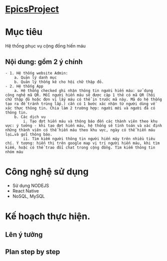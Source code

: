 # [EpicsProject](https://github.com/NguyenMinhPhuc/EpicsProject/wiki)
# Mục tiêu
Hệ thống phục vụ cộng đồng hiến máu
## Nội dung: gồm 2 ý chính
	- 1. Hệ thống website Admin:
		a. Quản lý danh mục
		b. Quản lý thống kê cho hội chữ thập đỏ.
	- 2. Hệ thống App
		a. Hệ thống checked ghi nhận thông tin người hiến máu: sử dụng công nghệ mã QR. Mỗi người hiến máu sẽ được cập 1 thẻ có mã QR (hội chữ thập đỏ hoặc đơn vị lấy máu có thể in trước mã này. Mã do hệ thống tạo ra để tránh trùng lắp.) cần có 1 bước xác nhận từ người dùng về xác thực thông tin. Chia làm 2 trường hợp: người mới và người đã có thông tin.
		b. Các dịch vụ
			i. Tạo đợt hiến máu và thông báo đến các thành viên theo khu vực: ý tưởng - khi tạo đợt hiến máu, hệ thống sẽ tính toán và xác định những thành viên có thể hiến máu theo khu vực, ngày có thể hiển máu lại…và gửi thông báo.
			ii. Tìm kiếm người thông tin người hiến máy trên nhiều tiêu chí. Ý tượng: hiển thị trên google map vị trí người hiến máu, khi tìm kiếm, hoặc có thể trao đổi chat trong cộng đồng. Tìm kiếm thông tin nhóm máu

# Công nghệ sử dụng
- Sử dụng NODEJS
- React Native
- NoSQL, MySQL
# Kế hoạch thực hiện.
## Lên ý tưởng
## Plan step by step

